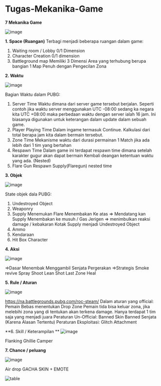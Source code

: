 # Tugas-Mekanika-Game
**7 Mekanika Game**

![image](https://user-images.githubusercontent.com/124869689/225519885-42029059-41a1-492b-a82d-8efccdf8ff06.png)

**1.	Space (Ruangan)**
Terbagi menjadi beberapa ruangan dalam game:
1)	Waiting room / Lobby
   0/1 Dimension
2)	Character Creation 
   0/1 dimension
3)	Battleground map
   Memiliki 3 Dimensi
   Area yang terhubung berupa bangian 1 Map Penuh dengan Pengecilan Zona

**2.	Waktu**

 ![image](https://user-images.githubusercontent.com/124869689/225519951-ead32195-03ea-4609-a7f0-cf2e30c0aa93.png)

Bagian Waktu dalam PUBG:
1)	Server Time
Waktu dimana dari server game tersebut berjalan. Seperti contoh jika waktu server menggunakan UTC -08:00 sedang ka negara kita UTC +08:00 maka perbedaan waktu dengan server ialah 16 jam. Ini biasanya digunakan untuk keterangan dalam update dalam sebuah game.
2)	Player Playing Time
Dalam ingame termasuk Continue. Kalkulasi dari total berapa jam kita dalam bermain tersebut.
3)	Zone Time
Mekanisme waktu dari durasi permainan 1 Match jika ada lebih dari 1 tim yang bertahan
4)	Respawn Time
Dalam game ini terdapat respawn time dimana setelah karakter gugur akan dapat bermain Kembali deangan ketentuan waktu yang ada. (Nested)
5)	Flare Gun Respawn
Supply(Flaregun) nested time

**3.	Objek**

 ![image](https://user-images.githubusercontent.com/124869689/225519991-84378dc3-2cb0-4581-81ed-44c666e45421.png)

State objek dala PUBG:
1)	Undestroyed Object
2)	Weaponry
3)	Supply
   Menemukan Flare 
   Menembakan Ke atas => Mendatang kan Supply 
   Menembakan ke musuh / Gas Jerigen => menimbulkan reaksi damage / kebakaran
   Kotak Supply menjadi Undestroyed Object
4)	Ammo
5)	Kendaraan
6)	Hit Box Character

**4.	Aksi**

![image](https://user-images.githubusercontent.com/124869689/225520111-1769a4c5-544a-48c1-969e-4dfe59ffd60d.png)

=>Dasar
  Menembak
  Menggambil Senjata
  Pergerakan
=>Strategis
  Smoke revive
  Spray Shoot
  Lean Shot
  Last Zone Heal

**5.	Rule /  Aturan**

![image](https://user-images.githubusercontent.com/124869689/225520157-2f7021a0-57bc-4b8d-abec-cbc58ac0b968.png)

https://na.battlegrounds.pubg.com/roc-steam/
Dalam aturan yang official:
  Pemain Bebas menentukan Drop Zone
  Pemain tida bisa keluar zona, jika melebihi zona yang di tentukan akan terkena damage.
  Hanya terdapat 1 tim saja yang menjadi juara
Peraturan Un-Official:
  Banned Skin
  Banned Senjata (Karena Alasan Tertentu)
Peraturan Eksploitasi:
  Glitch Attachment

**6.	Skill / Keterampilan
**
 ![image](https://user-images.githubusercontent.com/124869689/225520180-0bcd53f0-19a4-4791-bb4b-4e2b9fbd3453.png)

  Flanking
  Ghillie Camper

**7.	Chance / peluang**

![image](https://user-images.githubusercontent.com/124869689/225520288-84dcc085-2300-49c9-b32e-969d98846777.png)

  Air drop
  GACHA SKIN + EMOTE

![table](https://user-images.githubusercontent.com/124869689/225520464-d1dd469c-4718-4c08-ad3d-f192f96b57f8.PNG)

